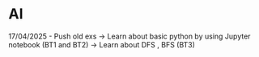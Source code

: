 # AI
17/04/2025 - Push old exs
-> Learn about basic python by using Jupyter notebook (BT1 and BT2)
-> Learn about DFS , BFS  (BT3)
